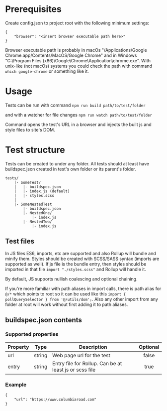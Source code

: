 # Prerequisites

Create config.json to project root with the following minimum settings:

```
{
	"browser": "<insert browser executable path here>"
}
```

Browser executable path is probably in macOs "/Applications/Google Chrome.app/Contents/MacOS/Google Chrome" and in Windows "C:\Program Files (x86)\Google\Chrome\Application\chrome.exe". With unix-like (not macOs) systems you could check the path with command `which google-chrome` or something like it.

# Usage

Tests can be run with command `npm run build path/to/test/folder`

and with a watcher for file changes `npm run watch path/to/test/folder`

Command opens the test's URL in a browser and injects the built js and style files to site's DOM.

# Test structure

Tests can be created to under any folder. All tests should at least have buildspec.json created in test's own folder or its parent's folder.

```
tests/
	|- SomeTest/
	|	|- buildspec.json
	|	|- index.js (default)
	|	|- styles.scss
	|
	|- SomeNestedTest
		|- buildspec.json
		|- NestedOne/
			|- index.js
		|- NestedTwo/
			|- index.js
```

## Test files

In JS files ES6, imports, etc are supported and also Rollup will bundle and minify them. Styles should be created with SCSS/SASS syntax (imports are supported as well). If js file is the bundle entry, then styles should be imported in that file `import "./styles.scss"` and Rollup will handle it.

By default, JS supports nullish coalescing and optional chaining.

If you're more familiar with path aliases in import calls, there is path alias for `@/*` which points to root so it can be used like this `import { pollQuerySelector } from '@/utils/dom';`. Also any other import from any folder at root will work without first adding it to path aliases.

## buildspec.json contents

### Supported properties

| Property |  Type  | Description                                            | Optional |
| -------- | :----: | ------------------------------------------------------ | :------: |
| url      | string | Web page url for the test                              |  false   |
| entry    | string | Entry file for Rollup. Can be at least js or scss file |   true   |

### Example

```
{
	"url": "https://www.columbiaroad.com"
}
```
